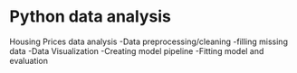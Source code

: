 # Python data analysis
Housing Prices data analysis 
-Data preprocessing/cleaning
-filling missing data
-Data Visualization
-Creating model pipeline
-Fitting model and evaluation
